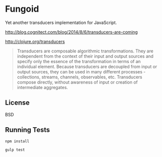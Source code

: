 Fungoid
=======

Yet another transducers implementation for JavaScript.

http://blog.cognitect.com/blog/2014/8/6/transducers-are-coming

http://clojure.org/transducers

> Transducers are composable algorithmic transformations. They are independent from the
> context of their input and output sources and specify only the essence of the transformation
> in terms of an individual element. Because transducers are decoupled from input or output
> sources, they can be used in many different processes - collections, streams, channels,
> observables, etc. Transducers compose directly, without awareness of input or creation
> of intermediate aggregates.

License
-------

BSD


Running Tests
-------------

`npm install`

`gulp test`

